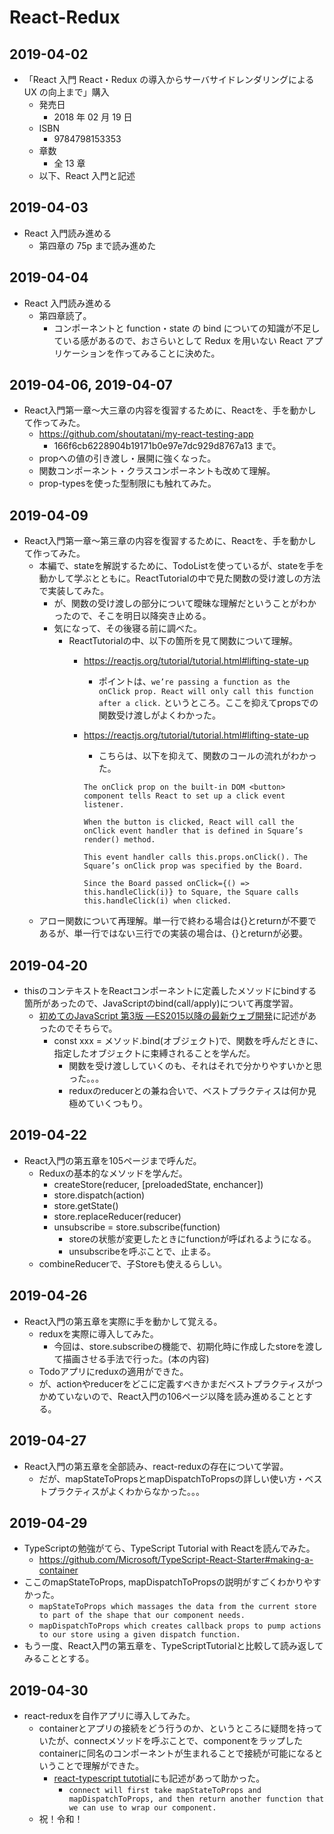 # React-Redux

## 2019-04-02

- 「React 入門 React・Redux の導入からサーバサイドレンダリングによる UX の向上まで」購入
  - 発売日
    - 2018 年 02 月 19 日
  - ISBN
    - 9784798153353
  - 章数
    - 全 13 章
  - 以下、React 入門と記述

## 2019-04-03

- React 入門読み進める
  - 第四章の 75p まで読み進めた

## 2019-04-04

- React 入門読み進める
  - 第四章読了。
    - コンポーネントと function・state の bind についての知識が不足している感があるので、おさらいとして Redux を用いない React アプリケーションを作ってみることに決めた。

## 2019-04-06, 2019-04-07

- React入門第一章〜大三章の内容を復習するために、Reactを、手を動かして作ってみた。
  * https://github.com/shoutatani/my-react-testing-app
    * 166f6cb6228904b19171b0e97e7dc929d8767a13 まで。
  * propへの値の引き渡し・展開に強くなった。
  * 関数コンポーネント・クラスコンポーネントも改めて理解。
  * prop-typesを使った型制限にも触れてみた。

## 2019-04-09

- React入門第一章〜第三章の内容を復習するために、Reactを、手を動かして作ってみた。
  * 本編で、stateを解説するために、TodoListを使っているが、stateを手を動かして学ぶとともに。ReactTutorialの中で見た関数の受け渡しの方法で実装してみた。
    * が、関数の受け渡しの部分について曖昧な理解だということがわかったので、そこを明日以降突き止める。
    * 気になって、その後寝る前に調べた。
      * ReactTutorialの中、以下の箇所を見て関数について理解。
        * https://reactjs.org/tutorial/tutorial.html#lifting-state-up
          * ポイントは、`we’re passing a function as the onClick prop. React will only call this function after a click.` というところ。ここを抑えてpropsでの関数受け渡しがよくわかった。
        * https://reactjs.org/tutorial/tutorial.html#lifting-state-up

          * こちらは、以下を抑えて、関数のコールの流れがわかった。

          ```
          The onClick prop on the built-in DOM <button> component tells React to set up a click event listener.
 
          When the button is clicked, React will call the onClick event handler that is defined in Square’s render() method.

          This event handler calls this.props.onClick(). The Square’s onClick prop was specified by the Board.

          Since the Board passed onClick={() => this.handleClick(i)} to Square, the Square calls this.handleClick(i) when clicked.
          ```
  * アロー関数について再理解。単一行で終わる場合は{}とreturnが不要であるが、単一行ではない三行での実装の場合は、{}とreturnが必要。

## 2019-04-20
  * thisのコンテキストをReactコンポーネントに定義したメソッドにbindする箇所があったので、JavaScriptのbind(call/apply)について再度学習。
    * [初めてのJavaScript 第3版 ―ES2015以降の最新ウェブ開発](https://www.amazon.co.jp/dp/4873117836)に記述があったのでそちらで。
      * const xxx = メソッド.bind(オブジェクト)で、関数を呼んだときに、指定したオブジェクトに束縛されることを学んだ。
        * 関数を受け渡ししていくのも、それはそれで分かりやすいかと思った。。。
        * reduxのreducerとの兼ね合いで、ベストプラクティスは何か見極めていくつもり。

## 2019-04-22
  * React入門の第五章を105ページまで呼んだ。
    * Reduxの基本的なメソッドを学んだ。
      * createStore(reducer, [preloadedState, enchancer])
      * store.dispatch(action)
      * store.getState()
      * store.replaceReducer(reducer)
      * unsubscribe = store.subscribe(function)
        * storeの状態が変更したときにfunctionが呼ばれるようになる。
        * unsubscribeを呼ぶことで、止まる。
    * combineReducerで、子Storeも使えるらしい。

## 2019-04-26
  * React入門の第五章を実際に手を動かして覚える。
    * reduxを実際に導入してみた。
      * 今回は、store.subscribeの機能で、初期化時に作成したstoreを渡して描画させる手法で行った。(本の内容)
    * Todoアプリにreduxの適用ができた。
    * が、actionやreducerをどこに定義すべきかまだベストプラクティスがつかめていないので、React入門の106ページ以降を読み進めることとする。

## 2019-04-27
  * React入門の第五章を全部読み、react-reduxの存在について学習。
    * だが、mapStateToPropsとmapDispatchToPropsの詳しい使い方・ベストプラクティスがよくわからなかった。。。

## 2019-04-29
  * TypeScriptの勉強がてら、TypeScript Tutorial with Reactを読んでみた。
    * https://github.com/Microsoft/TypeScript-React-Starter#making-a-container
  * ここのmapStateToProps, mapDispatchToPropsの説明がすごくわかりやすかった。
    * `mapStateToProps which massages the data from the current store to part of the shape that our component needs.`
    * `mapDispatchToProps which creates callback props to pump actions to our store using a given dispatch function.`
  * もう一度、React入門の第五章を、TypeScriptTutorialと比較して読み返してみることとする。

## 2019-04-30
  * react-reduxを自作アプリに導入してみた。
    + containerとアプリの接続をどう行うのか、というところに疑問を持っていたが、connectメソッドを呼ぶことで、componentをラップしたcontainerに同名のコンポーネントが生まれることで接続が可能になるということで理解ができた。
      * [react-typescript tutotial](https://github.com/Microsoft/TypeScript-React-Starter#making-a-container)にも記述があって助かった。
        + `connect will first take mapStateToProps and mapDispatchToProps, and then return another function that we can use to wrap our component.`
    + 祝！令和！
